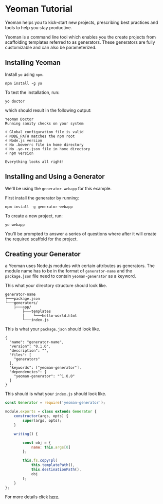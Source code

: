 # Yeoman Tutorial

Yeoman helps you to kick-start new projects, prescribing best practices and tools to help you stay productive.

Yeoman is a command line tool which enables you the create projects from scaffolding templates referred to as generators. These generators are fully customizable and can also be parameterized.

## Installing Yeoman

Install `yo` using `npm`.

`npm install -g yo`

To test the installation, run:

`yo doctor`

which should result in the following output:

```
Yeoman Doctor
Running sanity checks on your system

√ Global configuration file is valid
√ NODE_PATH matches the npm root
√ Node.js version
√ No .bowerrc file in home directory
√ No .yo-rc.json file in home directory
√ npm version

Everything looks all right!

```

## Installing and Using a Generator

We'll be using the `generator-webapp` for this example.

First install the generator by running:

`npm install -g generator-webapp`

To create a new project, run:

`yo webapp`

You'll be prompted to answer a series of questions where after it will create the required scaffold for the project.

## Creating your Generator

a Yeoman uses Node.js modules with certain attributes as generators. The module name has to be in the format of `generator-name` and the `package.json` file need to contain `yeoman-generator` as a keyword.

This what your directory structure should look like.

```
generator-name
├───package.json
└───generators/
    ├───app/
        ├───templates
        |    └───hello-world.html
        └───index.js
```


This is what your `package.json` should look like.

```
{
  "name": "generator-name",
  "version": "0.1.0",
  "description": "",
  "files": [
    "generators"
  ],
  "keywords": ["yeoman-generator"],
  "dependencies": {
    "yeoman-generator": "^1.0.0"
  }
}
```

This should is what your `index.js` should look like.

```javascript
const Generator = require('yeoman-generator');

module.exports = class extends Generator {
    constructor(args, opts) {
        super(args, opts);
    }

    writing() {

        const obj = {
            name: this.args[0]
        };

        this.fs.copyTpl(
            this.templatePath(),
            this.destinationPath(),
            obj
        );
    }
};
```

For more details click [here](http://yeoman.io/authoring/).
